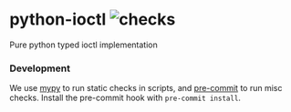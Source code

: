 # python-ioctl ![checks](https://github.com/FFY00/python-ioctl/workflows/checks/badge.svg)

Pure python typed ioctl implementation


### Development

We use [mypy](http://mypy-lang.org/) to run static checks in scripts, and
[pre-commit](https://pre-commit.com/) to run misc checks. Install the pre-commit
hook with `pre-commit install`.
